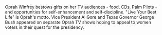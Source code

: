 Oprah Winfrey bestows gifts on her TV audiences - food, CDs, Palm Pilots - and opportunities for self-enhancement and self-discipline.
"Live Your Best Life" is Oprah's motto.
Vice President Al Gore and Texas Governor George Bush appeared on separate Oprah TV shows hoping to appeal to women voters in their quest for the presidency.
